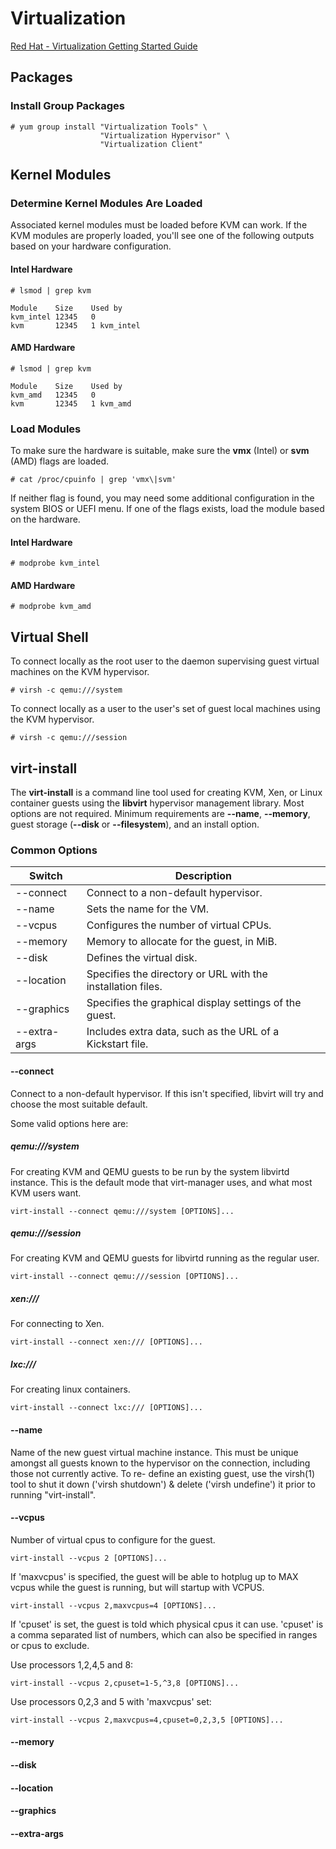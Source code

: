 # Virtualization
[Red Hat - Virtualization Getting Started Guide](https://access.redhat.com/documentation/en-us/red_hat_enterprise_linux/7/html/virtualization_getting_started_guide/index)
## Packages
### Install Group Packages
```
# yum group install "Virtualization Tools" \
                    "Virtualization Hypervisor" \
                    "Virtualization Client"
```
## Kernel Modules
### Determine Kernel Modules Are Loaded
Associated kernel modules must be loaded before KVM can work.  If the KVM modules 
 are properly loaded, you'll see one of the following outputs based on your 
 hardware configuration.
#### Intel Hardware
```
# lsmod | grep kvm

Module    Size    Used by
kvm_intel 12345   0
kvm       12345   1 kvm_intel
```
#### AMD Hardware
```
# lsmod | grep kvm

Module    Size    Used by
kvm_amd   12345   0
kvm       12345   1 kvm_amd  
```
### Load Modules
To make sure the hardware is suitable, make sure the **vmx** (Intel) or **svm**
 (AMD) flags are loaded.
```
# cat /proc/cpuinfo | grep 'vmx\|svm'
```
If neither flag is found, you may need some additional configuration in the
 system BIOS or UEFI menu.
If one of the flags exists, load the module based on the hardware.
#### Intel Hardware
```
# modprobe kvm_intel
```
#### AMD Hardware
```
# modprobe kvm_amd
```
## Virtual Shell
To connect locally as the root user to the daemon supervising guest virtual
 machines on the KVM hypervisor.
```
# virsh -c qemu:///system
```
To connect locally as a user to the user's set of guest local machines using the
 KVM hypervisor.
```
# virsh -c qemu:///session
```
## virt-install
The **virt-install** is a command line tool used for creating KVM, Xen, or Linux
 container guests using the **libvirt** hypervisor management library. Most
 options are not required. Minimum requirements are **--name**, **--memory**,
 guest storage (**--disk** or **--filesystem**), and an install option.

### Common Options 
| Switch            | Description                                                 |
| ----------------- | ----------------------------------------------------------- |
| --connect         | Connect to a non-default hypervisor.                        |
| --name            | Sets the name for the VM.                                   |
| --vcpus           | Configures the number of virtual CPUs.                      |
| --memory          | Memory to allocate for the guest, in MiB.                   |
| --disk            | Defines the virtual disk.                                   |
| --location        | Specifies the directory or URL with the installation files. |
| --graphics        | Specifies the graphical display settings of the guest.      |
| --extra-args      | Includes extra data, such as the URL of a Kickstart file.   |
#### --connect
Connect to a non-default hypervisor. If this isn't specified, libvirt will try 
 and choose the most suitable default.

Some valid options here are:
##### qemu:///system
For creating KVM and QEMU guests to be run by the system libvirtd instance.
 This is the default mode that virt-manager uses, and what most KVM users want.
```
virt-install --connect qemu:///system [OPTIONS]...
```
##### qemu:///session
For creating KVM and QEMU guests for libvirtd running as the regular user.
```
virt-install --connect qemu:///session [OPTIONS]...
```
##### xen:///
For connecting to Xen.
```
virt-install --connect xen:/// [OPTIONS]...
```
##### lxc:///
For creating linux containers.
```
virt-install --connect lxc:/// [OPTIONS]...
```
#### --name
Name of the new guest virtual machine instance. This must be unique amongst all 
 guests known to the hypervisor on the connection, including those not currently 
 active. To re- define an existing guest, use the virsh(1) tool to shut it down 
 ('virsh shutdown') & delete ('virsh undefine') it prior to running "virt-install".
#### --vcpus
Number of virtual cpus to configure for the guest. 
```
virt-install --vcpus 2 [OPTIONS]...
```
If 'maxvcpus' is specified, the guest will be able to hotplug up to MAX vcpus 
 while the guest is running, but will startup with VCPUS.
```
virt-install --vcpus 2,maxvcpus=4 [OPTIONS]...
```
If 'cpuset' is set, the guest is told which physical cpus it can use. 'cpuset' 
 is a comma separated list of numbers, which can also be specified in ranges or 
 cpus to exclude.

Use processors 1,2,4,5 and 8:
```
virt-install --vcpus 2,cpuset=1-5,^3,8 [OPTIONS]...
```
Use processors 0,2,3 and 5 with 'maxvcpus' set:
```
virt-install --vcpus 2,maxvcpus=4,cpuset=0,2,3,5 [OPTIONS]...
```
#### --memory
#### --disk
#### --location
#### --graphics
#### --extra-args
